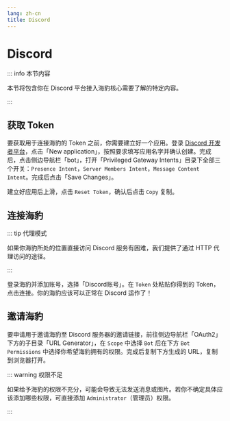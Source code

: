 ```yaml
---
lang: zh-cn
title: Discord
---
```


# Discord
::: info 本节内容

本节将包含你在 Discord 平台接入海豹核心需要了解的特定内容。

:::

## 获取 Token

要获取用于连接海豹的 Token 之前，你需要建立好一个应用。登录 [Discord 开发者平台](https://discord.com/developers/applications/1178793642148769905/bot)，点击「New application」，按照要求填写应用名字并确认创建。完成后，点击侧边导航栏「bot」，打开「Privileged Gateway Intents」目录下全部三个开关：`Presence Intent`，`Server Members Intent`，`Message Content Intent`。完成后点击「Save Changes」。

建立好应用后上滑，点击 `Reset Token`，确认后点击 `Copy` 复制。

## 连接海豹

::: tip 代理模式

如果你海豹所处的位置直接访问 Discord 服务有困难，我们提供了通过 HTTP 代理访问的途径。

:::

登录海豹并添加账号，选择「Discord账号」。在 `Token` 处粘贴你得到的 Token，点击连接。你的海豹应该可以正常在 Discord 运作了！

## 邀请海豹

要申请用于邀请海豹至 Discord 服务器的邀请链接，前往侧边导航栏「OAuth2」下方的子目录「URL Generator」，在 `Scope` 中选择 `Bot` 后在下方 `Bot Permissions` 中选择你希望海豹拥有的权限。完成后复制下方生成的 URL，复制到浏览器打开。

::: warning 权限不足

如果给予海豹的权限不充分，可能会导致无法发送消息或图片。若你不确定具体应该添加哪些权限，可直接添加 `Administrator`（管理员）权限。

:::
